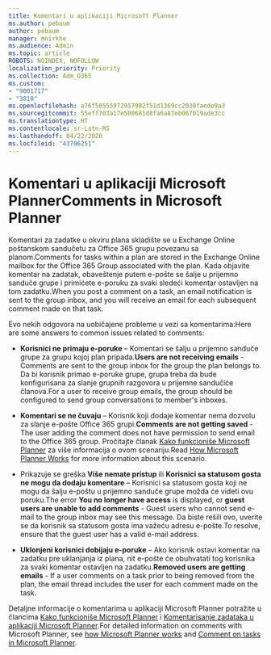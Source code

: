 ```yaml
---
title: Komentari u aplikaciji Microsoft Planner
ms.author: pebaum
author: pebaum
manager: mnirkhe
ms.audience: Admin
ms.topic: article
ROBOTS: NOINDEX, NOFOLLOW
localization_priority: Priority
ms.collection: Adm_O365
ms.custom:
- "9001717"
- "3810"
ms.openlocfilehash: a76f50555972957982f51d1369cc2030faede9a3
ms.sourcegitcommit: 55eff703a17e500681d8fa6a87eb067019ade3cc
ms.translationtype: HT
ms.contentlocale: sr-Latn-RS
ms.lasthandoff: 04/22/2020
ms.locfileid: "43706251"
---
```

# <a name="comments-in-microsoft-planner"></a><span data-ttu-id="72144-102">Komentari u aplikaciji Microsoft Planner</span><span class="sxs-lookup"><span data-stu-id="72144-102">Comments in Microsoft Planner</span></span>

<span data-ttu-id="72144-103">Komentari za zadatke u okviru plana skladište se u Exchange Online poštanskom sandučetu za Office 365 grupu povezanu sa planom.</span><span class="sxs-lookup"><span data-stu-id="72144-103">Comments for tasks within a plan are stored in the Exchange Online mailbox for the Office 365 Group associated with the plan.</span></span>  <span data-ttu-id="72144-104">Kada objavite komentar na zadatak, obaveštenje putem e-pošte se šalje u prijemno sanduče grupe i primićete e-poruku za svaki sledeći komentar ostavljen na tom zadatku.</span><span class="sxs-lookup"><span data-stu-id="72144-104">When you post a comment on a task, an email notification is sent to the group inbox, and you will receive an email for each subsequent comment made on that task.</span></span>

<span data-ttu-id="72144-105">Evo nekih odgovora na uobičajene probleme u vezi sa komentarima:</span><span class="sxs-lookup"><span data-stu-id="72144-105">Here are some answers to common issues related to comments:</span></span>

- <span data-ttu-id="72144-106">**Korisnici ne primaju e-poruke** – Komentari se šalju u prijemno sanduče grupe za grupu kojoj plan pripada.</span><span class="sxs-lookup"><span data-stu-id="72144-106">**Users are not receiving emails** - Comments are sent to the group inbox for the group the plan belongs to.</span></span> <span data-ttu-id="72144-107">Da bi korisnik primao e-poruke grupe, grupa treba da bude konfigurisana za slanje grupnih razgovora u prijemne sandučiće članova.</span><span class="sxs-lookup"><span data-stu-id="72144-107">For a user to receive group emails, the group should be configured to send group conversations to member's inboxes.</span></span>

- <span data-ttu-id="72144-108">**Komentari se ne čuvaju** – Korisnik koji dodaje komentar nema dozvolu za slanje e-pošte Office 365 grupi.</span><span class="sxs-lookup"><span data-stu-id="72144-108">**Comments are not getting saved** -  The user adding the comment does not have permission to send email to the Office 365 group.</span></span> <span data-ttu-id="72144-109">Pročitajte članak [Kako funkcioniše Microsoft Planner](https://techcommunity.microsoft.com/t5/planner-blog/how-microsoft-planner-works/ba-p/1214736) za više informacija o ovom scenariju.</span><span class="sxs-lookup"><span data-stu-id="72144-109">Read [How Microsoft Planner Works](https://techcommunity.microsoft.com/t5/planner-blog/how-microsoft-planner-works/ba-p/1214736) for more information about this scenario.</span></span>

- <span data-ttu-id="72144-110">Prikazuje se greška **Više nemate pristup** ili **Korisnici sa statusom gosta ne mogu da dodaju komentare** – Korisnici sa statusom gosta koji ne mogu da šalju e-poštu u prijemno sanduče grupe možda će videti ovu poruku.</span><span class="sxs-lookup"><span data-stu-id="72144-110">The error **You no longer have access** is displayed, or **guest users are unable to add comments** - Guest users who cannot send e-mail to the group inbox may see this message.</span></span> <span data-ttu-id="72144-111">Da biste rešili ovo, uverite se da korisnik sa statusom gosta ima važeću adresu e-pošte.</span><span class="sxs-lookup"><span data-stu-id="72144-111">To resolve, ensure that the guest user has a valid e-mail address.</span></span>

- <span data-ttu-id="72144-112">**Uklonjeni korisnici dobijaju e-poruke** – Ako korisnik ostavi komentar na zadatku pre uklanjanja iz plana, nit e-pošte će obuhvatati tog korisnika za svaki komentar ostavljen na zadatku.</span><span class="sxs-lookup"><span data-stu-id="72144-112">**Removed users are getting emails** -  If a user comments on a task prior to being removed from the plan, the email thread includes the user for each comment made on the task.</span></span>

<span data-ttu-id="72144-113">Detaljne informacije o komentarima u aplikaciji Microsoft Planner potražite u člancima [Kako funkcioniše Microsoft Planner](https://techcommunity.microsoft.com/t5/planner-blog/how-microsoft-planner-works/ba-p/1214736) i [Komentarisanje zadataka u aplikaciji Microsoft Planner](https://support.microsoft.com/office/comment-on-tasks-in-microsoft-planner-fd4aedde-7785-4cd0-96ee-122fbc9140e1).</span><span class="sxs-lookup"><span data-stu-id="72144-113">For detailed information on comments with Microsoft Planner, see [how Microsoft Planner works](https://techcommunity.microsoft.com/t5/planner-blog/how-microsoft-planner-works/ba-p/1214736) and [Comment on tasks in Microsoft Planner](https://support.microsoft.com/office/comment-on-tasks-in-microsoft-planner-fd4aedde-7785-4cd0-96ee-122fbc9140e1).</span></span>

